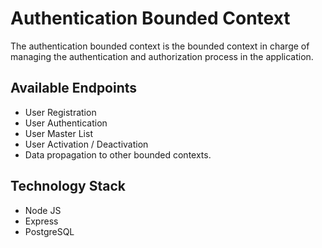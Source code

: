 # Authentication Bounded Context

The authentication bounded context is the bounded context in charge of managing the authentication and authorization process in the application.


## Available Endpoints

- User Registration
- User Authentication
- User Master List
- User Activation / Deactivation
- Data propagation to other bounded contexts.

## Technology Stack

- Node JS
- Express
- PostgreSQL
